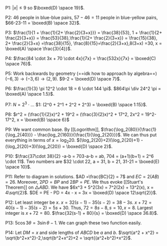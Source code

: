 P1: $|x| \le 9$ so $\boxed{D) \space 19}$.

P2: $46$ people in blue-blue pairs, $57-46 = 11$ people in blue-yellow pairs, $66-23-11 = \boxed{B) \space 32}$.

P3: $\frac{1}{1 + \frac{1}{2+ \frac{2}{3+x}}} = \frac{38}{53}, 1 + \frac{1}{2+ \frac{2}{3+x}} = \frac{53}{38},\frac{1}{2+ \frac{2}{3+x}} = \frac{15}{38}, 2+ \frac{2}{3+x} =\frac{38}{15}, \frac{8}{15}=\frac{2}{3+x},8(3+x) =30, x = \boxed{A) \space \frac{3}{4}}$.

P4: $\frac{84 \cdot 3x + 70 \cdot 4x}{7x} = \frac{532x}{7x} = \boxed{C) \space 76}$.

P5: Work backwards by geometry (==idk how to approach by algebra==) $(-6,3) \rightarrow (-3,6) \rightarrow (2,9)$. $9-2 = \boxed{D) \space 7}$.

P6: $\frac{1}{3} \pi 12^2 \cdot 18 = 6 \cdot 144 \pi$. $864\pi \div 24^2 \pi = \boxed{A) \space 1.5}$.

P7: $N = 2^3 \cdot ...$ $1: (2^0 + 2^1 + 2^2 + 2^3) = \boxed{B) \space 1:15}$.

P8: $r^2 = (\frac{1}{2}x)^2 + 19^2 = (\frac{3}{2}x)^2 + 17^2, 2x^2 = 19^2-17^2, x = \boxed{B) \space 6}$ 

P9: We want common base. By [[Logorithm]], $\frac{\log_2{80}}{\frac{1}{\log_2{40}}} - \frac{log_2{160}}{\frac{1}{\log_2{20}}}$. We can thus put everything in terms of $x = \log_2{20}$. $(\log_2{20}+2)(\log_2{20}+1) - (\log_2{20}+3)(\log_2{20}) = \boxed{D) \space 2}$.

P10: $\frac{37\cdot 38}{2} -a-b = 703-a-b = ab, 704 = (a+1)(b+1) = 2^6 \cdot 11$. Two numbers are $32 \cdot 22, a = 31, b = 21, 31-21 = \boxed{E) \space 10}$.

P11: Refer to diagram in solutions. $AD =\frac{BC}{2} = 7$ and $EC = 2(AB) = 26$. Moreover, $2PD=BP$ and $2BP = PE$. We thus evoke [[Stuart's Theorem]] on $\triangle ABD$. We have $6x^3 + 5^2(3x) = 7^2(2x) + 13^2(x), x = 4\sqrt{2}$. $DE = PE - PD = 4x - x = 3x = \boxed{D) \space 12\sqrt{2}}$.

P12: Let least integer be $x$. $x = 32(s-1) - 35(s-2) = 38-3s$. $x+72 = 40(s-1) - 35(s-2) = 5s+30$. Thus, $72 = 8s - 8, s= 10, x = 8$. Largest integer is $x+72 = 80$. $\frac{32(s-1) + 80}{s} = \boxed{D) \space 36.8}$.

P13: $5 \cos{3 \theta} = 3 \sin{\theta} - 1$. We can graph these two function easily. 

P14: Let $DM = x$ and side lengths of $ABCD$ be $a$ and $b$. $\sqrt{a^2 + x^2} = \sqrt{b^2+x^2}-2,\sqrt{b^2+x^2}+2  = \sqrt{(a^2+b^2)+x^2}$.
 